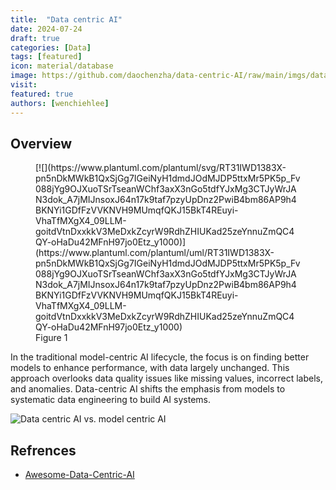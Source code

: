 ```yaml
---
title:  "Data centric AI"
date: 2024-07-24
draft: true
categories: [Data]
tags: [featured]
icon: material/database
image: https://github.com/daochenzha/data-centric-AI/raw/main/imgs/data-centric.png
visit:
featured: true
authors: [wenchiehlee]
---
```


## Overview

<figure markdown="span">
[![](https://www.plantuml.com/plantuml/svg/RT31IWD1383X-pn5nDkMWkB1QxSjGg7IGeiNyH1dmdJOdMJDP5ttxMr5PK5p_Fv088jYg9OJXuoTSrTseanWChf3axX3nGo5tdfYJxMg3CTJyWrJAN3dok_A7jMIJnsoxJ64n17k9taf7pzyUpDnz2PwiB4bm86AP9h4BKNYi1GDfFzVVKNVH9MUmqfQKJ15BkT4REuyi-VhaTfMXgX4_09LLM-goitdVtnDxxkkV3MeDxkZcyrW9RdhZHIUKad25zeYnnuZmQC4QY-oHaDu42MFnH97jo0Etz_y1000)](https://www.plantuml.com/plantuml/uml/RT31IWD1383X-pn5nDkMWkB1QxSjGg7IGeiNyH1dmdJOdMJDP5ttxMr5PK5p_Fv088jYg9OJXuoTSrTseanWChf3axX3nGo5tdfYJxMg3CTJyWrJAN3dok_A7jMIJnsoxJ64n17k9taf7pzyUpDnz2PwiB4bm86AP9h4BKNYi1GDfFzVVKNVH9MUmqfQKJ15BkT4REuyi-VhaTfMXgX4_09LLM-goitdVtnDxxkkV3MeDxkZcyrW9RdhZHIUKad25zeYnnuZmQC4QY-oHaDu42MFnH97jo0Etz_y1000)
  <figcaption>Figure 1</figcaption>
</figure>

In the traditional model-centric AI lifecycle, the focus is on finding better models to enhance performance, with data largely unchanged. This approach overlooks data quality issues like missing values, incorrect labels, and anomalies. Data-centric AI shifts the emphasis from models to systematic data engineering to build AI systems.

![Data centric AI vs. model centric AI](https://github.com/daochenzha/data-centric-AI/raw/main/imgs/data-centric.png)
## Refrences
* [Awesome-Data-Centric-AI](https://github.com/daochenzha/data-centric-AI)